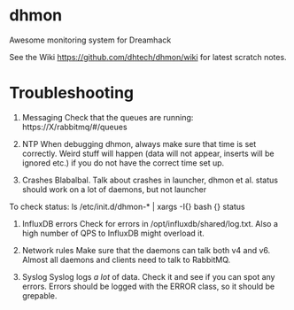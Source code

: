 dhmon
=====

Awesome monitoring system for Dreamhack

See the Wiki https://github.com/dhtech/dhmon/wiki for latest scratch notes.

Troubleshooting
====

1. Messaging
Check that the queues are running:
https://X/rabbitmq/#/queues

1. NTP
When debugging dhmon, always make sure that time is set correctly.
Weird stuff will happen (data will not appear, inserts will be ignored etc.)
if you do not have the correct time set up.

1. Crashes
Blabalbal. Talk about crashes in launcher, dhmon et al.
status should work on a lot of daemons, but not launcher

To check status:
ls /etc/init.d/dhmon-* | xargs -I{} bash {} status

1. InfluxDB errors
Check for errors in /opt/influxdb/shared/log.txt.
Also a high number of QPS to InfluxDB might overload it.

1. Network rules
Make sure that the daemons can talk both v4 and v6.
Almost all daemons and clients need to talk to RabbitMQ.

1. Syslog
Syslog logs *a lot* of data. Check it and see if you can spot any errors.
Errors should be logged with the ERROR class, so it should be grepable.
